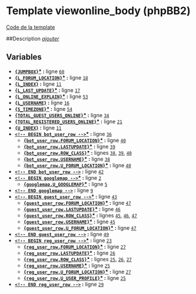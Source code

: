 # Template viewonline_body (phpBB2)

[Code de la template](../../src/subsilver/viewonline_body.tpl)

##Description
[*ajouter*](https://fa-tvars.appspot.com/tpl/subsilver/viewonline_body)

## Variables

* __[`{JUMPBOX}`](https://github.com/Etana/template.list/blob/master/var/JUMPBOX.md#readme)<a href="https://fa-tvars.appspot.com/var/JUMPBOX">*</a> :__ ligne [`60`](../../src/subsilver/viewonline_body.tpl#L60)
* __[`{L_FORUM_LOCATION}`](https://github.com/Etana/template.list/blob/master/var/L_FORUM_LOCATION.md#readme)<a href="https://fa-tvars.appspot.com/var/L_FORUM_LOCATION">*</a> :__ ligne [`18`](../../src/subsilver/viewonline_body.tpl#L18)
* __[`{L_INDEX}`](https://github.com/Etana/template.list/blob/master/var/L_INDEX.md#readme) :__ ligne [`11`](../../src/subsilver/viewonline_body.tpl#L11)
* __[`{L_LAST_UPDATE}`](https://github.com/Etana/template.list/blob/master/var/L_LAST_UPDATE.md#readme)<a href="https://fa-tvars.appspot.com/var/L_LAST_UPDATE">*</a> :__ ligne [`17`](../../src/subsilver/viewonline_body.tpl#L17)
* __[`{L_ONLINE_EXPLAIN}`](https://github.com/Etana/template.list/blob/master/var/L_ONLINE_EXPLAIN.md#readme)<a href="https://fa-tvars.appspot.com/var/L_ONLINE_EXPLAIN">*</a> :__ ligne [`53`](../../src/subsilver/viewonline_body.tpl#L53)
* __[`{L_USERNAME}`](https://github.com/Etana/template.list/blob/master/var/L_USERNAME.md#readme) :__ ligne [`16`](../../src/subsilver/viewonline_body.tpl#L16)
* __[`{S_TIMEZONE}`](https://github.com/Etana/template.list/blob/master/var/S_TIMEZONE.md#readme)<a href="https://fa-tvars.appspot.com/var/S_TIMEZONE">*</a> :__ ligne [`54`](../../src/subsilver/viewonline_body.tpl#L54)
* __[`{TOTAL_GUEST_USERS_ONLINE}`](https://github.com/Etana/template.list/blob/master/var/TOTAL_GUEST_USERS_ONLINE.md#readme)<a href="https://fa-tvars.appspot.com/var/TOTAL_GUEST_USERS_ONLINE">*</a> :__ ligne [`34`](../../src/subsilver/viewonline_body.tpl#L34)
* __[`{TOTAL_REGISTERED_USERS_ONLINE}`](https://github.com/Etana/template.list/blob/master/var/TOTAL_REGISTERED_USERS_ONLINE.md#readme)<a href="https://fa-tvars.appspot.com/var/TOTAL_REGISTERED_USERS_ONLINE">*</a> :__ ligne [`21`](../../src/subsilver/viewonline_body.tpl#L21)
* __[`{U_INDEX}`](https://github.com/Etana/template.list/blob/master/var/U_INDEX.md#readme) :__ ligne [`11`](../../src/subsilver/viewonline_body.tpl#L11)
* __[`<!-- BEGIN bot_user_row -->`](https://github.com/Etana/template.list/blob/master/var/bot_user_row.md#readme)<a href="https://fa-tvars.appspot.com/var/bot_user_row">*</a> :__ ligne [`36`](../../src/subsilver/viewonline_body.tpl#L36)
    * __[`{bot_user_row.FORUM_LOCATION}`](https://github.com/Etana/template.list/blob/master/var/bot_user_row.FORUM_LOCATION.md#readme)<a href="https://fa-tvars.appspot.com/var/bot_user_row.FORUM_LOCATION">*</a> :__ ligne [`40`](../../src/subsilver/viewonline_body.tpl#L40)
    * __[`{bot_user_row.LASTUPDATE}`](https://github.com/Etana/template.list/blob/master/var/bot_user_row.LASTUPDATE.md#readme)<a href="https://fa-tvars.appspot.com/var/bot_user_row.LASTUPDATE">*</a> :__ ligne [`39`](../../src/subsilver/viewonline_body.tpl#L39)
    * __[`{bot_user_row.ROW_CLASS}`](https://github.com/Etana/template.list/blob/master/var/bot_user_row.ROW_CLASS.md#readme)<a href="https://fa-tvars.appspot.com/var/bot_user_row.ROW_CLASS">*</a> :__ lignes [`38`](../../src/subsilver/viewonline_body.tpl#L38), [`39`](../../src/subsilver/viewonline_body.tpl#L39), [`40`](../../src/subsilver/viewonline_body.tpl#L40)
    * __[`{bot_user_row.USERNAME}`](https://github.com/Etana/template.list/blob/master/var/bot_user_row.USERNAME.md#readme)<a href="https://fa-tvars.appspot.com/var/bot_user_row.USERNAME">*</a> :__ ligne [`38`](../../src/subsilver/viewonline_body.tpl#L38)
    * __[`{bot_user_row.U_FORUM_LOCATION}`](https://github.com/Etana/template.list/blob/master/var/bot_user_row.U_FORUM_LOCATION.md#readme)<a href="https://fa-tvars.appspot.com/var/bot_user_row.U_FORUM_LOCATION">*</a> :__ ligne [`40`](../../src/subsilver/viewonline_body.tpl#L40)
* __[`<!-- END bot_user_row -->`](https://github.com/Etana/template.list/blob/master/var/bot_user_row.md#readme) :__ ligne [`42`](../../src/subsilver/viewonline_body.tpl#L42)
* __[`<!-- BEGIN googlemap -->`](https://github.com/Etana/template.list/blob/master/var/googlemap.md#readme)<a href="https://fa-tvars.appspot.com/var/googlemap">*</a> :__ ligne [`2`](../../src/subsilver/viewonline_body.tpl#L2)
    * __[`{googlemap.U_GOOGLEMAP}`](https://github.com/Etana/template.list/blob/master/var/googlemap.U_GOOGLEMAP.md#readme)<a href="https://fa-tvars.appspot.com/var/googlemap.U_GOOGLEMAP">*</a> :__ ligne [`5`](../../src/subsilver/viewonline_body.tpl#L5)
* __[`<!-- END googlemap -->`](https://github.com/Etana/template.list/blob/master/var/googlemap.md#readme) :__ ligne [`9`](../../src/subsilver/viewonline_body.tpl#L9)
* __[`<!-- BEGIN guest_user_row -->`](https://github.com/Etana/template.list/blob/master/var/guest_user_row.md#readme)<a href="https://fa-tvars.appspot.com/var/guest_user_row">*</a> :__ ligne [`43`](../../src/subsilver/viewonline_body.tpl#L43)
    * __[`{guest_user_row.FORUM_LOCATION}`](https://github.com/Etana/template.list/blob/master/var/guest_user_row.FORUM_LOCATION.md#readme)<a href="https://fa-tvars.appspot.com/var/guest_user_row.FORUM_LOCATION">*</a> :__ ligne [`47`](../../src/subsilver/viewonline_body.tpl#L47)
    * __[`{guest_user_row.LASTUPDATE}`](https://github.com/Etana/template.list/blob/master/var/guest_user_row.LASTUPDATE.md#readme)<a href="https://fa-tvars.appspot.com/var/guest_user_row.LASTUPDATE">*</a> :__ ligne [`46`](../../src/subsilver/viewonline_body.tpl#L46)
    * __[`{guest_user_row.ROW_CLASS}`](https://github.com/Etana/template.list/blob/master/var/guest_user_row.ROW_CLASS.md#readme)<a href="https://fa-tvars.appspot.com/var/guest_user_row.ROW_CLASS">*</a> :__ lignes [`45`](../../src/subsilver/viewonline_body.tpl#L45), [`46`](../../src/subsilver/viewonline_body.tpl#L46), [`47`](../../src/subsilver/viewonline_body.tpl#L47)
    * __[`{guest_user_row.USERNAME}`](https://github.com/Etana/template.list/blob/master/var/guest_user_row.USERNAME.md#readme)<a href="https://fa-tvars.appspot.com/var/guest_user_row.USERNAME">*</a> :__ ligne [`45`](../../src/subsilver/viewonline_body.tpl#L45)
    * __[`{guest_user_row.U_FORUM_LOCATION}`](https://github.com/Etana/template.list/blob/master/var/guest_user_row.U_FORUM_LOCATION.md#readme)<a href="https://fa-tvars.appspot.com/var/guest_user_row.U_FORUM_LOCATION">*</a> :__ ligne [`47`](../../src/subsilver/viewonline_body.tpl#L47)
* __[`<!-- END guest_user_row -->`](https://github.com/Etana/template.list/blob/master/var/guest_user_row.md#readme) :__ ligne [`49`](../../src/subsilver/viewonline_body.tpl#L49)
* __[`<!-- BEGIN reg_user_row -->`](https://github.com/Etana/template.list/blob/master/var/reg_user_row.md#readme)<a href="https://fa-tvars.appspot.com/var/reg_user_row">*</a> :__ ligne [`23`](../../src/subsilver/viewonline_body.tpl#L23)
    * __[`{reg_user_row.FORUM_LOCATION}`](https://github.com/Etana/template.list/blob/master/var/reg_user_row.FORUM_LOCATION.md#readme)<a href="https://fa-tvars.appspot.com/var/reg_user_row.FORUM_LOCATION">*</a> :__ ligne [`27`](../../src/subsilver/viewonline_body.tpl#L27)
    * __[`{reg_user_row.LASTUPDATE}`](https://github.com/Etana/template.list/blob/master/var/reg_user_row.LASTUPDATE.md#readme)<a href="https://fa-tvars.appspot.com/var/reg_user_row.LASTUPDATE">*</a> :__ ligne [`26`](../../src/subsilver/viewonline_body.tpl#L26)
    * __[`{reg_user_row.ROW_CLASS}`](https://github.com/Etana/template.list/blob/master/var/reg_user_row.ROW_CLASS.md#readme)<a href="https://fa-tvars.appspot.com/var/reg_user_row.ROW_CLASS">*</a> :__ lignes [`25`](../../src/subsilver/viewonline_body.tpl#L25), [`26`](../../src/subsilver/viewonline_body.tpl#L26), [`27`](../../src/subsilver/viewonline_body.tpl#L27)
    * __[`{reg_user_row.USERNAME}`](https://github.com/Etana/template.list/blob/master/var/reg_user_row.USERNAME.md#readme)<a href="https://fa-tvars.appspot.com/var/reg_user_row.USERNAME">*</a> :__ ligne [`25`](../../src/subsilver/viewonline_body.tpl#L25)
    * __[`{reg_user_row.U_FORUM_LOCATION}`](https://github.com/Etana/template.list/blob/master/var/reg_user_row.U_FORUM_LOCATION.md#readme)<a href="https://fa-tvars.appspot.com/var/reg_user_row.U_FORUM_LOCATION">*</a> :__ ligne [`27`](../../src/subsilver/viewonline_body.tpl#L27)
    * __[`{reg_user_row.U_USER_PROFILE}`](https://github.com/Etana/template.list/blob/master/var/reg_user_row.U_USER_PROFILE.md#readme)<a href="https://fa-tvars.appspot.com/var/reg_user_row.U_USER_PROFILE">*</a> :__ ligne [`25`](../../src/subsilver/viewonline_body.tpl#L25)
* __[`<!-- END reg_user_row -->`](https://github.com/Etana/template.list/blob/master/var/reg_user_row.md#readme) :__ ligne [`29`](../../src/subsilver/viewonline_body.tpl#L29)
